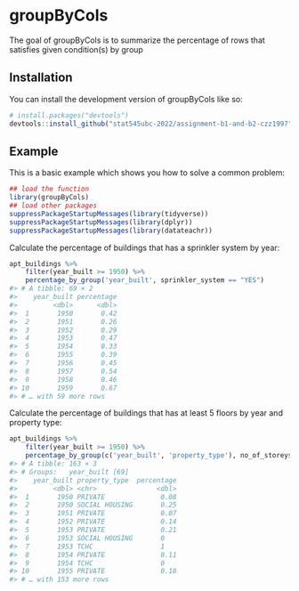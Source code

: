 
<!-- README.md is generated from README.Rmd. Please edit that file -->

# groupByCols

<!-- badges: start -->
<!-- badges: end -->

The goal of groupByCols is to summarize the percentage of rows that
satisfies given condition(s) by group

## Installation

You can install the development version of groupByCols like so:

``` r
# install.packages("devtools")
devtools::install_github("stat545ubc-2022/assignment-b1-and-b2-czz1997", ref = "0.1.1")
```

## Example

This is a basic example which shows you how to solve a common problem:

``` r
## load the function
library(groupByCols)
## load other packages
suppressPackageStartupMessages(library(tidyverse))
suppressPackageStartupMessages(library(dplyr))
suppressPackageStartupMessages(library(datateachr))
```

Calculate the percentage of buildings that has a sprinkler system by
year:

``` r
apt_buildings %>%
    filter(year_built >= 1950) %>%
    percentage_by_group('year_built', sprinkler_system == "YES")
#> # A tibble: 69 × 2
#>    year_built percentage
#>         <dbl>      <dbl>
#>  1       1950       0.42
#>  2       1951       0.26
#>  3       1952       0.29
#>  4       1953       0.47
#>  5       1954       0.33
#>  6       1955       0.39
#>  7       1956       0.45
#>  8       1957       0.54
#>  9       1958       0.46
#> 10       1959       0.67
#> # … with 59 more rows
```

Calculate the percentage of buildings that has at least 5 floors by year
and property type:

``` r
apt_buildings %>%
    filter(year_built >= 1950) %>%
    percentage_by_group(c('year_built', 'property_type'), no_of_storeys >= 5)
#> # A tibble: 163 × 3
#> # Groups:   year_built [69]
#>    year_built property_type  percentage
#>         <dbl> <chr>               <dbl>
#>  1       1950 PRIVATE              0.08
#>  2       1950 SOCIAL HOUSING       0.25
#>  3       1951 PRIVATE              0.07
#>  4       1952 PRIVATE              0.14
#>  5       1953 PRIVATE              0.21
#>  6       1953 SOCIAL HOUSING       0   
#>  7       1953 TCHC                 1   
#>  8       1954 PRIVATE              0.11
#>  9       1954 TCHC                 0   
#> 10       1955 PRIVATE              0.18
#> # … with 153 more rows
```
